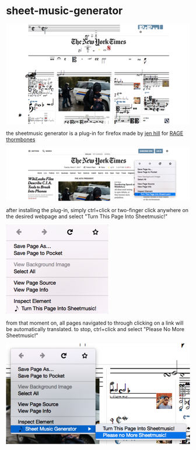 # sheet-music-generator

![](images/after.png)

the sheetmusic generator is a plug-in for firefox made by [jen hill](http://jh-sound.com) for [RAGE thormbones](http://www.ragethormbones.rocks/)

![](images/before.png)

after installing the plug-in, simply ctrl+click or two-finger click anywhere on the desired webpage and select "Turn This Page Into Sheetmusic!"

![](images/menu.png)

from that moment on, all pages navigated to through clicking on a link will be automatically translated. to stop, ctrl+click and select "Please No More Sheetmusic!"

![](images/no-more.png)